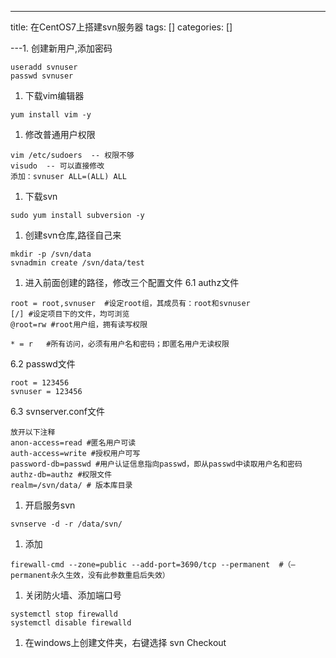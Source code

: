
--- 
title:  在CentOS7上搭建svn服务器 
tags: []
categories: [] 

---1. 创建新用户,添加密码
```
useradd svnuser
passwd svnuser

```
1. 下载vim编辑器
```
yum install vim -y

```
1. 修改普通用户权限
```
vim /etc/sudoers  -- 权限不够
visudo  -- 可以直接修改
添加：svnuser ALL=(ALL) ALL

```
1. 下载svn
```
sudo yum install subversion -y

```
1. 创建svn仓库,路径自己来
```
mkdir -p /svn/data
svnadmin create /svn/data/test

```
1. 进入前面创建的路径，修改三个配置文件 6.1 authz文件
```
root = root,svnuser  #设定root组，其成员有：root和svnuser
[/] #设定项目下的文件，均可浏览
@root=rw #root用户组，拥有读写权限

* = r   #所有访问，必须有用户名和密码；即匿名用户无读权限

```

6.2 passwd文件

```
root = 123456
svnuser = 123456

```

6.3 svnserver.conf文件

```
放开以下注释
anon-access=read #匿名用户可读
auth-access=write #授权用户可写
password-db=passwd #用户认证信息指向passwd，即从passwd中读取用户名和密码
authz-db=authz #权限文件
realm=/svn/data/ # 版本库目录

```
1. 开启服务svn
```
svnserve -d -r /data/svn/

```
1. 添加
```
firewall-cmd --zone=public --add-port=3690/tcp --permanent  #（–permanent永久生效，没有此参数重启后失效）

```
1. 关闭防火墙、添加端口号
```
systemctl stop firewalld
systemctl disable firewalld

```
1. 在windows上创建文件夹，右键选择 svn Checkout